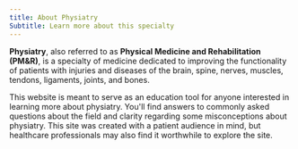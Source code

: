 ```yaml
---
title: About Physiatry
Subtitle: Learn more about this specialty
---
```




**Physiatry**, also referred to as **Physical Medicine and Rehabilitation (PM&R)**, is a specialty of medicine dedicated to improving the functionality of patients with injuries and diseases of the brain, spine, nerves, muscles, tendons, ligaments, joints, and bones.



This website is meant to serve as an education tool for anyone interested in learning more about physiatry. You'll find answers to commonly asked questions about the field and clarity regarding some misconceptions about physiatry. This site was created with a patient audience in mind, but healthcare professionals may also find it worthwhile to explore the site.
